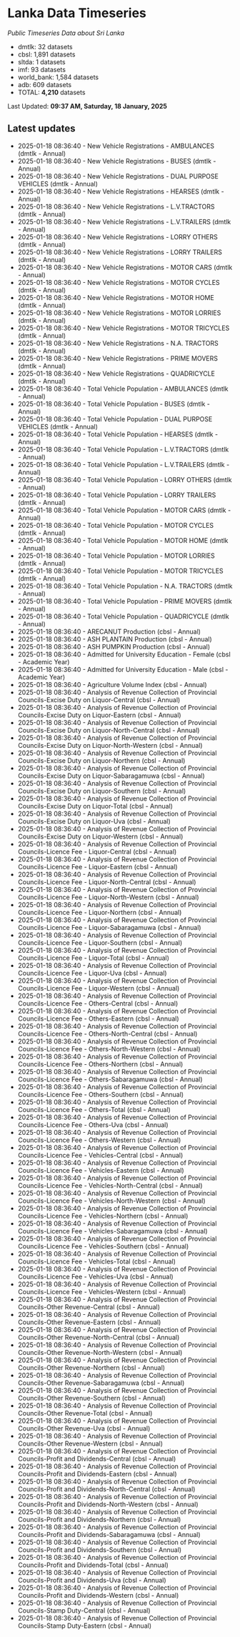 # Lanka Data Timeseries
*Public Timeseries Data about Sri Lanka*

* dmtlk: 32 datasets
* cbsl: 1,891 datasets
* sltda: 1 datasets
* imf: 93 datasets
* world_bank: 1,584 datasets
* adb: 609 datasets
* TOTAL: **4,210** datasets

Last Updated: **09:37 AM, Saturday, 18 January, 2025**

## Latest updates

* 2025-01-18 08:36:40 - New Vehicle Registrations - AMBULANCES (dmtlk - Annual)
* 2025-01-18 08:36:40 - New Vehicle Registrations - BUSES (dmtlk - Annual)
* 2025-01-18 08:36:40 - New Vehicle Registrations - DUAL PURPOSE VEHICLES (dmtlk - Annual)
* 2025-01-18 08:36:40 - New Vehicle Registrations - HEARSES (dmtlk - Annual)
* 2025-01-18 08:36:40 - New Vehicle Registrations - L.V.TRACTORS (dmtlk - Annual)
* 2025-01-18 08:36:40 - New Vehicle Registrations - L.V.TRAILERS (dmtlk - Annual)
* 2025-01-18 08:36:40 - New Vehicle Registrations - LORRY OTHERS (dmtlk - Annual)
* 2025-01-18 08:36:40 - New Vehicle Registrations - LORRY TRAILERS (dmtlk - Annual)
* 2025-01-18 08:36:40 - New Vehicle Registrations - MOTOR CARS (dmtlk - Annual)
* 2025-01-18 08:36:40 - New Vehicle Registrations - MOTOR CYCLES (dmtlk - Annual)
* 2025-01-18 08:36:40 - New Vehicle Registrations - MOTOR HOME (dmtlk - Annual)
* 2025-01-18 08:36:40 - New Vehicle Registrations - MOTOR LORRIES (dmtlk - Annual)
* 2025-01-18 08:36:40 - New Vehicle Registrations - MOTOR TRICYCLES (dmtlk - Annual)
* 2025-01-18 08:36:40 - New Vehicle Registrations - N.A. TRACTORS (dmtlk - Annual)
* 2025-01-18 08:36:40 - New Vehicle Registrations - PRIME MOVERS (dmtlk - Annual)
* 2025-01-18 08:36:40 - New Vehicle Registrations - QUADRICYCLE (dmtlk - Annual)
* 2025-01-18 08:36:40 - Total Vehicle Population - AMBULANCES (dmtlk - Annual)
* 2025-01-18 08:36:40 - Total Vehicle Population - BUSES (dmtlk - Annual)
* 2025-01-18 08:36:40 - Total Vehicle Population - DUAL PURPOSE VEHICLES (dmtlk - Annual)
* 2025-01-18 08:36:40 - Total Vehicle Population - HEARSES (dmtlk - Annual)
* 2025-01-18 08:36:40 - Total Vehicle Population - L.V.TRACTORS (dmtlk - Annual)
* 2025-01-18 08:36:40 - Total Vehicle Population - L.V.TRAILERS (dmtlk - Annual)
* 2025-01-18 08:36:40 - Total Vehicle Population - LORRY OTHERS (dmtlk - Annual)
* 2025-01-18 08:36:40 - Total Vehicle Population - LORRY TRAILERS (dmtlk - Annual)
* 2025-01-18 08:36:40 - Total Vehicle Population - MOTOR CARS (dmtlk - Annual)
* 2025-01-18 08:36:40 - Total Vehicle Population - MOTOR CYCLES (dmtlk - Annual)
* 2025-01-18 08:36:40 - Total Vehicle Population - MOTOR HOME (dmtlk - Annual)
* 2025-01-18 08:36:40 - Total Vehicle Population - MOTOR LORRIES (dmtlk - Annual)
* 2025-01-18 08:36:40 - Total Vehicle Population - MOTOR TRICYCLES (dmtlk - Annual)
* 2025-01-18 08:36:40 - Total Vehicle Population - N.A. TRACTORS (dmtlk - Annual)
* 2025-01-18 08:36:40 - Total Vehicle Population - PRIME MOVERS (dmtlk - Annual)
* 2025-01-18 08:36:40 - Total Vehicle Population - QUADRICYCLE (dmtlk - Annual)
* 2025-01-18 08:36:40 - ARECANUT Production (cbsl - Annual)
* 2025-01-18 08:36:40 - ASH PLANTAIN Production (cbsl - Annual)
* 2025-01-18 08:36:40 - ASH PUMPKIN Production (cbsl - Annual)
* 2025-01-18 08:36:40 - Admitted for University Education - Female (cbsl - Academic Year)
* 2025-01-18 08:36:40 - Admitted for University Education - Male (cbsl - Academic Year)
* 2025-01-18 08:36:40 - Agriculture Volume Index (cbsl - Annual)
* 2025-01-18 08:36:40 - Analysis of Revenue Collection of Provincial Councils-Excise Duty on Liquor-Central (cbsl - Annual)
* 2025-01-18 08:36:40 - Analysis of Revenue Collection of Provincial Councils-Excise Duty on Liquor-Eastern (cbsl - Annual)
* 2025-01-18 08:36:40 - Analysis of Revenue Collection of Provincial Councils-Excise Duty on Liquor-North-Central (cbsl - Annual)
* 2025-01-18 08:36:40 - Analysis of Revenue Collection of Provincial Councils-Excise Duty on Liquor-North-Western (cbsl - Annual)
* 2025-01-18 08:36:40 - Analysis of Revenue Collection of Provincial Councils-Excise Duty on Liquor-Northern (cbsl - Annual)
* 2025-01-18 08:36:40 - Analysis of Revenue Collection of Provincial Councils-Excise Duty on Liquor-Sabaragamuwa (cbsl - Annual)
* 2025-01-18 08:36:40 - Analysis of Revenue Collection of Provincial Councils-Excise Duty on Liquor-Southern (cbsl - Annual)
* 2025-01-18 08:36:40 - Analysis of Revenue Collection of Provincial Councils-Excise Duty on Liquor-Total (cbsl - Annual)
* 2025-01-18 08:36:40 - Analysis of Revenue Collection of Provincial Councils-Excise Duty on Liquor-Uva (cbsl - Annual)
* 2025-01-18 08:36:40 - Analysis of Revenue Collection of Provincial Councils-Excise Duty on Liquor-Western (cbsl - Annual)
* 2025-01-18 08:36:40 - Analysis of Revenue Collection of Provincial Councils-Licence Fee - Liquor-Central (cbsl - Annual)
* 2025-01-18 08:36:40 - Analysis of Revenue Collection of Provincial Councils-Licence Fee - Liquor-Eastern (cbsl - Annual)
* 2025-01-18 08:36:40 - Analysis of Revenue Collection of Provincial Councils-Licence Fee - Liquor-North-Central (cbsl - Annual)
* 2025-01-18 08:36:40 - Analysis of Revenue Collection of Provincial Councils-Licence Fee - Liquor-North-Western (cbsl - Annual)
* 2025-01-18 08:36:40 - Analysis of Revenue Collection of Provincial Councils-Licence Fee - Liquor-Northern (cbsl - Annual)
* 2025-01-18 08:36:40 - Analysis of Revenue Collection of Provincial Councils-Licence Fee - Liquor-Sabaragamuwa (cbsl - Annual)
* 2025-01-18 08:36:40 - Analysis of Revenue Collection of Provincial Councils-Licence Fee - Liquor-Southern (cbsl - Annual)
* 2025-01-18 08:36:40 - Analysis of Revenue Collection of Provincial Councils-Licence Fee - Liquor-Total (cbsl - Annual)
* 2025-01-18 08:36:40 - Analysis of Revenue Collection of Provincial Councils-Licence Fee - Liquor-Uva (cbsl - Annual)
* 2025-01-18 08:36:40 - Analysis of Revenue Collection of Provincial Councils-Licence Fee - Liquor-Western (cbsl - Annual)
* 2025-01-18 08:36:40 - Analysis of Revenue Collection of Provincial Councils-Licence Fee - Others-Central (cbsl - Annual)
* 2025-01-18 08:36:40 - Analysis of Revenue Collection of Provincial Councils-Licence Fee - Others-Eastern (cbsl - Annual)
* 2025-01-18 08:36:40 - Analysis of Revenue Collection of Provincial Councils-Licence Fee - Others-North-Central (cbsl - Annual)
* 2025-01-18 08:36:40 - Analysis of Revenue Collection of Provincial Councils-Licence Fee - Others-North-Western (cbsl - Annual)
* 2025-01-18 08:36:40 - Analysis of Revenue Collection of Provincial Councils-Licence Fee - Others-Northern (cbsl - Annual)
* 2025-01-18 08:36:40 - Analysis of Revenue Collection of Provincial Councils-Licence Fee - Others-Sabaragamuwa (cbsl - Annual)
* 2025-01-18 08:36:40 - Analysis of Revenue Collection of Provincial Councils-Licence Fee - Others-Southern (cbsl - Annual)
* 2025-01-18 08:36:40 - Analysis of Revenue Collection of Provincial Councils-Licence Fee - Others-Total (cbsl - Annual)
* 2025-01-18 08:36:40 - Analysis of Revenue Collection of Provincial Councils-Licence Fee - Others-Uva (cbsl - Annual)
* 2025-01-18 08:36:40 - Analysis of Revenue Collection of Provincial Councils-Licence Fee - Others-Western (cbsl - Annual)
* 2025-01-18 08:36:40 - Analysis of Revenue Collection of Provincial Councils-Licence Fee - Vehicles-Central (cbsl - Annual)
* 2025-01-18 08:36:40 - Analysis of Revenue Collection of Provincial Councils-Licence Fee - Vehicles-Eastern (cbsl - Annual)
* 2025-01-18 08:36:40 - Analysis of Revenue Collection of Provincial Councils-Licence Fee - Vehicles-North-Central (cbsl - Annual)
* 2025-01-18 08:36:40 - Analysis of Revenue Collection of Provincial Councils-Licence Fee - Vehicles-North-Western (cbsl - Annual)
* 2025-01-18 08:36:40 - Analysis of Revenue Collection of Provincial Councils-Licence Fee - Vehicles-Northern (cbsl - Annual)
* 2025-01-18 08:36:40 - Analysis of Revenue Collection of Provincial Councils-Licence Fee - Vehicles-Sabaragamuwa (cbsl - Annual)
* 2025-01-18 08:36:40 - Analysis of Revenue Collection of Provincial Councils-Licence Fee - Vehicles-Southern (cbsl - Annual)
* 2025-01-18 08:36:40 - Analysis of Revenue Collection of Provincial Councils-Licence Fee - Vehicles-Total (cbsl - Annual)
* 2025-01-18 08:36:40 - Analysis of Revenue Collection of Provincial Councils-Licence Fee - Vehicles-Uva (cbsl - Annual)
* 2025-01-18 08:36:40 - Analysis of Revenue Collection of Provincial Councils-Licence Fee - Vehicles-Western (cbsl - Annual)
* 2025-01-18 08:36:40 - Analysis of Revenue Collection of Provincial Councils-Other Revenue-Central (cbsl - Annual)
* 2025-01-18 08:36:40 - Analysis of Revenue Collection of Provincial Councils-Other Revenue-Eastern (cbsl - Annual)
* 2025-01-18 08:36:40 - Analysis of Revenue Collection of Provincial Councils-Other Revenue-North-Central (cbsl - Annual)
* 2025-01-18 08:36:40 - Analysis of Revenue Collection of Provincial Councils-Other Revenue-North-Western (cbsl - Annual)
* 2025-01-18 08:36:40 - Analysis of Revenue Collection of Provincial Councils-Other Revenue-Northern (cbsl - Annual)
* 2025-01-18 08:36:40 - Analysis of Revenue Collection of Provincial Councils-Other Revenue-Sabaragamuwa (cbsl - Annual)
* 2025-01-18 08:36:40 - Analysis of Revenue Collection of Provincial Councils-Other Revenue-Southern (cbsl - Annual)
* 2025-01-18 08:36:40 - Analysis of Revenue Collection of Provincial Councils-Other Revenue-Total (cbsl - Annual)
* 2025-01-18 08:36:40 - Analysis of Revenue Collection of Provincial Councils-Other Revenue-Uva (cbsl - Annual)
* 2025-01-18 08:36:40 - Analysis of Revenue Collection of Provincial Councils-Other Revenue-Western (cbsl - Annual)
* 2025-01-18 08:36:40 - Analysis of Revenue Collection of Provincial Councils-Profit and Dividends-Central (cbsl - Annual)
* 2025-01-18 08:36:40 - Analysis of Revenue Collection of Provincial Councils-Profit and Dividends-Eastern (cbsl - Annual)
* 2025-01-18 08:36:40 - Analysis of Revenue Collection of Provincial Councils-Profit and Dividends-North-Central (cbsl - Annual)
* 2025-01-18 08:36:40 - Analysis of Revenue Collection of Provincial Councils-Profit and Dividends-North-Western (cbsl - Annual)
* 2025-01-18 08:36:40 - Analysis of Revenue Collection of Provincial Councils-Profit and Dividends-Northern (cbsl - Annual)
* 2025-01-18 08:36:40 - Analysis of Revenue Collection of Provincial Councils-Profit and Dividends-Sabaragamuwa (cbsl - Annual)
* 2025-01-18 08:36:40 - Analysis of Revenue Collection of Provincial Councils-Profit and Dividends-Southern (cbsl - Annual)
* 2025-01-18 08:36:40 - Analysis of Revenue Collection of Provincial Councils-Profit and Dividends-Total (cbsl - Annual)
* 2025-01-18 08:36:40 - Analysis of Revenue Collection of Provincial Councils-Profit and Dividends-Uva (cbsl - Annual)
* 2025-01-18 08:36:40 - Analysis of Revenue Collection of Provincial Councils-Profit and Dividends-Western (cbsl - Annual)
* 2025-01-18 08:36:40 - Analysis of Revenue Collection of Provincial Councils-Stamp Duty-Central (cbsl - Annual)
* 2025-01-18 08:36:40 - Analysis of Revenue Collection of Provincial Councils-Stamp Duty-Eastern (cbsl - Annual)